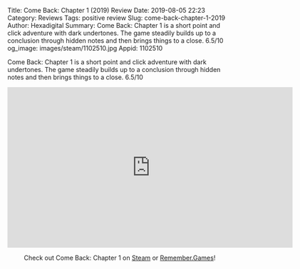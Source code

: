 Title: Come Back: Chapter 1 (2019) Review
Date: 2019-08-05 22:23
Category: Reviews
Tags: positive review
Slug: come-back-chapter-1-2019
Author: Hexadigital
Summary: Come Back: Chapter 1 is a short point and click adventure with dark undertones. The game steadily builds up to a conclusion through hidden notes and then brings things to a close. 6.5/10
og_image: images/steam/1102510.jpg
Appid: 1102510

Come Back: Chapter 1 is a short point and click adventure with dark undertones. The game steadily builds up to a conclusion through hidden notes and then brings things to a close. 6.5/10

<center><iframe src="https://www.youtube.com/embed/oqHQri7cRtI?feature=oembed" allow="accelerometer; autoplay; encrypted-media; gyroscope; picture-in-picture" width="640" height="360" frameborder="0"></iframe>

Check out Come Back: Chapter 1 on [Steam](https://store.steampowered.com/app/1102510/?curator_clanid=34633900) or [Remember.Games](https://remember.games/game/506/)!</center>
